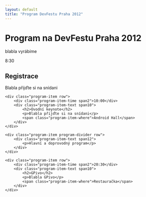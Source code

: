 ```yaml
---
layout: default
title: "Program DevFestu Praha 2012"
---
```



Program na DevFestu Praha 2012
==============================

blabla vyrábíme

<section id="program">
	<div class="program-item row">
		<div class="program-item-time span2">8:30</div>
		<div class="program-item-text span10">
			<h2>Registrace</h2>
			<p>Blabla přijďte si na snídani</p>
		</div>
	</div>

	<div class="program-item row">
		<div class="program-item-time span2">10:00</div>
		<div class="program-item-text span10">
			<h2>Úvodní keynote</h2>
			<p>Blabla přijďte si na snídani</p>
			<span class="program-item-where">Android Hall</span>
		</div>
	</div>

	<div class="program-item program-divider row">
		<div class="program-item-text span12">
			<p>Hlavní a doprovodný program</p>
		</div>
	</div>

	<div class="program-item row">
		<div class="program-item-time span2">20:30</div>
		<div class="program-item-text span10">
			<h2>GPivo</h2>
			<p>Blabla GPivo</p>
			<span class="program-item-where">Restauračka</span>
		</div>
	</div>

</section>
